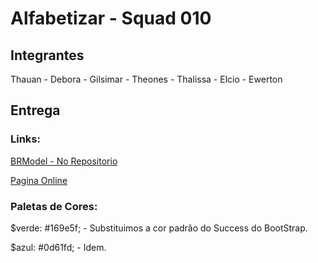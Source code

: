 # Alfabetizar - Squad 010

## Integrantes

Thauan - Debora - Gilsimar - Theones - Thalissa - Elcio - Ewerton

## Entrega

### Links:
<!-- [BRModeloWEB - Conceitual](https://app.brmodeloweb.com/#!/conceptual/62d2b277fb89a70b5f786bd9)

[BRModeloWEB - Logico](https://app.brmodeloweb.com/#!/logic/%7B%22modelid%22:%2262d553cf84363699f1a567b1%22,%22conversionId%22:%22%22%7D) -->

[BRModel - No Repositorio](https://github.com/squad010-recodepro/avaliacao1/tree/main/Banco%20de%20Dados)

[Pagina Online](https://squad010-recodepro.github.io/avaliacao1/)

### Paletas de Cores:
$verde: #169e5f;  - Substituimos a cor padrão do Success do BootStrap.

$azul: #0d61fd; - Idem.



